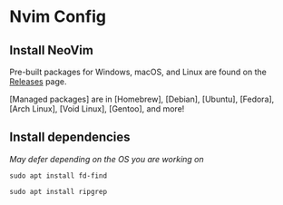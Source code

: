 # Nvim Config

## Install NeoVim
Pre-built packages for Windows, macOS, and Linux are found on the
[Releases](https://github.com/neovim/neovim/releases/) page.

[Managed packages] are in [Homebrew], [Debian], [Ubuntu], [Fedora], [Arch Linux], [Void Linux], [Gentoo], and more!

## Install dependencies
*May defer depending on the OS you are working on*
```
sudo apt install fd-find
```
```
sudo apt install ripgrep
```
